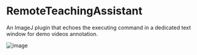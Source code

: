 # RemoteTeachingAssistant

An ImageJ plugin that echoes the executing command in a dedicated text window for demo videos annotation.

![image](https://user-images.githubusercontent.com/711344/111697534-f9c4ca80-8835-11eb-9bf4-9f0aa023cf59.png)
